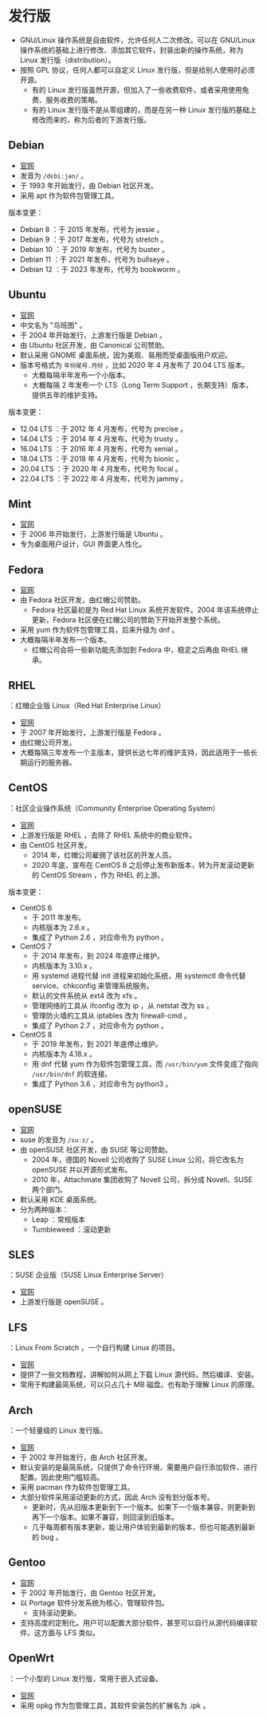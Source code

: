 # 发行版

- GNU/Linux 操作系统是自由软件，允许任何人二次修改。可以在 GNU/Linux 操作系统的基础上进行修改、添加其它软件，封装出新的操作系统，称为 Linux 发行版（distribution）。
- 按照 GPL 协议，任何人都可以自定义 Linux 发行版，但是给别人使用时必须开源。
  - 有的 Linux 发行版虽然开源，但加入了一些收费软件，或者采用使用免费、服务收费的策略。
  - 有的 Linux 发行版不是从零组建的，而是在另一种 Linux 发行版的基础上修改而来的，称为后者的下游发行版。

## Debian

- [官网](https://www.debian.org/)
- 发音为 `/dɛbiːjən/` 。
- 于 1993 年开始发行，由 Debian 社区开发。
- 采用 apt 作为软件包管理工具。

版本变更：
- Debian 8  ：于 2015 年发布，代号为 jessie  。
- Debian 9  ：于 2017 年发布，代号为 stretch 。
- Debian 10 ：于 2019 年发布，代号为 buster 。
- Debian 11 ：于 2021 年发布，代号为 bullseye 。
- Debian 12 ：于 2023 年发布，代号为 bookworm 。

## Ubuntu

- [官网](https://ubuntu.com/)
- 中文名为 "乌班图" 。
- 于 2004 年开始发行，上游发行版是 Debian 。
- 由 Ubuntu 社区开发，由 Canonical 公司赞助。
- 默认采用 GNOME 桌面系统，因为美观、易用而受桌面版用户欢迎。
- 版本号格式为 ` 年份尾号.月份 ` ，比如 2020 年 4 月发布了 20.04 LTS 版本。
  - 大概每隔半年发布一个小版本。
  - 大概每隔 2 年发布一个 LTS（Long Term Support ，长期支持）版本，提供五年的维护支持。

版本变更：
- 12.04 LTS ：于 2012 年 4 月发布，代号为 precise 。
- 14.04 LTS ：于 2014 年 4 月发布，代号为 trusty 。
- 16.04 LTS ：于 2016 年 4 月发布，代号为 xenial 。
- 18.04 LTS ：于 2018 年 4 月发布，代号为 bionic 。
- 20.04 LTS ：于 2020 年 4 月发布，代号为 focal 。
- 22.04 LTS ：于 2022 年 4 月发布，代号为 jammy 。

## Mint

- [官网](https://www.linuxmint.com/)
- 于 2006 年开始发行，上游发行版是 Ubuntu 。
- 专为桌面用户设计，GUI 界面更人性化。

## Fedora

- [官网](https://getfedora.org/)
- 由 Fedora 社区开发，由红帽公司赞助。
  - Fedora 社区最初是为 Red Hat Linux 系统开发软件。2004 年该系统停止更新，Fedora 社区便在红帽公司的赞助下开始开发整个系统。
- 采用 yum 作为软件包管理工具，后来升级为 dnf 。
- 大概每隔半年发布一个版本。
  - 红帽公司会将一些新功能先添加到 Fedora 中，稳定之后再由 RHEL 继承。

## RHEL

：红帽企业版 Linux（Red Hat Enterprise Linux）
- [官网](https://access.redhat.com/products/red-hat-enterprise-linux/)
- 于 2007 年开始发行，上游发行版是 Fedora 。
- 由红帽公司开发。
- 大概每隔三年发布一个主版本，提供长达七年的维护支持，因此适用于一些长期运行的服务器。

## CentOS

：社区企业操作系统（Community Enterprise Operating System）
- [官网](https://www.centos.org/)
- 上游发行版是 RHEL ，去除了 RHEL 系统中的商业软件。
- 由 CentOS 社区开发。
  - 2014 年，红帽公司雇佣了该社区的开发人员。
  - 2020 年底，宣布在 CentOS 8 之后停止发布新版本，转为开发滚动更新的 CentOS Stream ，作为 RHEL 的上游。

版本变更：
- CentOS 6
  - 于 2011 年发布。
  - 内核版本为 2.6.x 。
  - 集成了 Python 2.6 ，对应命令为 python 。
- CentOS 7
  - 于 2014 年发布，到 2024 年底停止维护。
  - 内核版本为 3.10.x 。
  - 用 systemd 进程代替 init 进程来初始化系统，用 systemctl 命令代替 service、chkconfig 来管理系统服务。
  - 默认的文件系统从 ext4 改为 xfs 。
  - 管理网络的工具从 ifconfig 改为 ip ，从 netstat 改为 ss 。
  - 管理防火墙的工具从 iptables 改为 firewall-cmd 。
  - 集成了 Python 2.7 ，对应命令为 python 。
- CentOS 8
  - 于 2019 年发布，到 2021 年底停止维护。
  - 内核版本为 4.18.x 。
  - 用 dnf 代替 yum 作为软件包管理工具，而 `/usr/bin/yum` 文件变成了指向 `/usr/bin/dnf` 的软连接。
  - 集成了 Python 3.6 ，对应命令为 python3 。

## openSUSE

- [官网](https://www.opensuse.org/)
- suse 的发音为 `/suːz/` 。
- 由 openSUSE 社区开发，由 SUSE 等公司赞助。
  - 2004 年，德国的 Novell 公司收购了 SUSE Linux 公司，将它改名为 openSUSE 并以开源形式发布。
  - 2010 年，Attachmate 集团收购了 Novell 公司，拆分成 Novell、SUSE 两个部门。
- 默认采用 KDE 桌面系统。
- 分为两种版本：
  - Leap ：常规版本
  - Tumbleweed ：滚动更新

## SLES

：SUSE 企业版（SUSE Linux Enterprise Server）
- [官网](https://www.suse.com/products/server/)
- 上游发行版是 openSUSE 。

## LFS

：Linux From Scratch ，一个自行构建 Linux 的项目。
- [官网](http://www.linuxfromscratch.org/)
- 提供了一些文档教程，讲解如何从网上下载 Linux 源代码，然后编译、安装。
- 常用于构建最简系统，可以只占几十 MB 磁盘。也有助于理解 Linux 的原理。

## Arch

：一个轻量级的 Linux 发行版。
- [官网](https://www.archlinux.org/)
- 于 2002 年开始发行，由 Arch 社区开发。
- 默认安装的是最简系统，只提供了命令行环境，需要用户自行添加软件、进行配置。因此使用门槛较高。
- 采用 pacman 作为软件包管理工具。
- 大部分软件采用滚动更新的方式，因此 Arch 没有划分版本号。
  - 更新时，先从旧版本更新到下一个版本。如果下一个版本兼容，则更新到再下一个版本。如果不兼容，则回滚到旧版本。
  - 几乎每周都有版本更新，能让用户体验到最新的版本，但也可能遇到最新的 bug 。

## Gentoo

- [官网](https://www.gentoo.org/)
- 于 2002 年开始发行，由 Gentoo 社区开发。
- 以 Portage 软件分发系统为核心，管理软件包。
  - 支持滚动更新。
- 支持高度的定制化。用户可以配置大部分软件，甚至可以自行从源代码编译软件。这方面与 LFS 类似。

## OpenWrt

：一个小型的 Linux 发行版，常用于嵌入式设备。
- [官网](https://openwrt.org/)
- 采用 opkg 作为包管理工具，其软件安装包的扩展名为 .ipk 。
